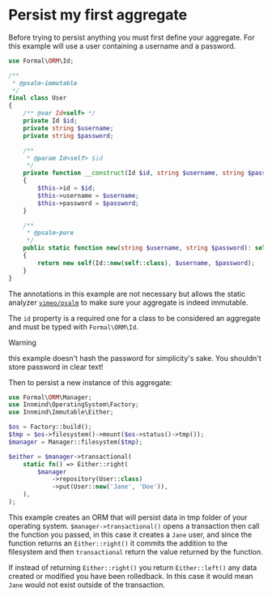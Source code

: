 # Persist my first aggregate

Before trying to persist anything you must first define your aggregate. For this example will use a user containing a username and a password.

```php
use Formal\ORM\Id;

/**
 * @psalm-immutable
 */
final class User
{
    /** @var Id<self> */
    private Id $id;
    private string $username;
    private string $password;

    /**
     * @param Id<self> $id
     */
    private function __construct(Id $id, string $username, string $password)
    {
        $this->id = $id;
        $this->username = $username;
        $this->password = $password;
    }

    /**
     * @psalm-pure
     */
    public static function new(string $username, string $password): self
    {
        return new self(Id::new(self::class), $username, $password);
    }
}
```

The annotations in this example are not necessary but allows the static analyzer [`vimeo/psalm`](https://packagist.org/packages/vimeo/psalm) to make sure your aggregate is indeed immutable.

The `id` property is a required one for a class to be considered an aggregate and must be typed with `Formal\ORM\Id`.

> [!WARNING]
> this example doesn't hash the password for simplicity's sake. You shouldn't store password in clear text!

Then to persist a new instance of this aggregate:

```php
use Formal\ORM\Manager;
use Innmind\OperatingSystem\Factory;
use Innmind\Immutable\Either;

$os = Factory::build();
$tmp = $os->filesystem()->mount($os->status()->tmp());
$manager = Manager::filesystem($tmp);

$either = $manager->transactional(
    static fn() => Either::right(
        $manager
            ->repository(User::class)
            ->put(User::new('Jane', 'Doe')),
    ),
);
```

This example creates an ORM that will persist data in tmp folder of your operating system. `$manager->transactional()` opens a transaction then call the function you passed, in this case it creates a `Jane` user, and since the function returns an `Either::right()` it commits the addition to the filesystem and then `transactional` return the value returned by the function.

If instead of returning `Either::right()` you return `Either::left()` any data created or modified you have been rolledback. In this case it would mean `Jane` would not exist outside of the transaction.
